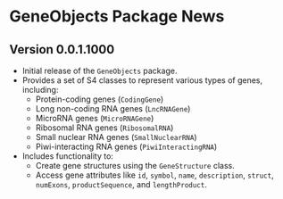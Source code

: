 # GeneObjects Package News

## Version 0.0.1.1000
- Initial release of the `GeneObjects` package.
- Provides a set of S4 classes to represent various types of genes, including:
  - Protein-coding genes (`CodingGene`)
  - Long non-coding RNA genes (`LncRNAGene`)
  - MicroRNA genes (`MicroRNAGene`)
  - Ribosomal RNA genes (`RibosomalRNA`)
  - Small nuclear RNA genes (`SmallNuclearRNA`)
  - Piwi-interacting RNA genes (`PiwiInteractingRNA`)
- Includes functionality to:
  - Create gene structures using the `GeneStructure` class.
  - Access gene attributes like `id`, `symbol`, `name`, `description`, `struct`, `numExons`, `productSequence`, and `lengthProduct`.

